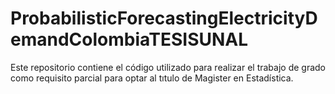 # ProbabilisticForecastingElectricityDemandColombiaTESISUNAL
Este repositorio contiene el código utilizado para realizar el trabajo de grado como requisito parcial para optar al tıtulo de Magister en Estadística.
